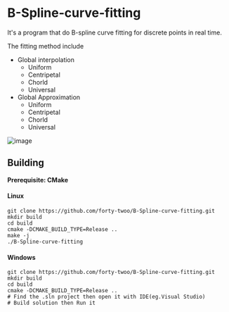 # B-Spline-curve-fitting
It's a program that do B-spline curve fitting for discrete points in real time.

The fitting method include

- Global interpolation
  - Uniform 
  - Centripetal
  - Chorld
  - Universal
- Global Approximation
  - Uniform
  - Centripetal
  - Chorld
  - Universal

![image](https://github.com/forty-twoo/B-Spline-curve-fitting/blob/master/images/show.gif)

## Building 

**Prerequisite: CMake**

#### Linux

```git
git clone https://github.com/forty-twoo/B-Spline-curve-fitting.git
mkdir build
cd build
cmake -DCMAKE_BUILD_TYPE=Release ..
make -j
./B-Spline-curve-fitting
```

#### Windows

```
git clone https://github.com/forty-twoo/B-Spline-curve-fitting.git
mkdir build
cd build
cmake -DCMAKE_BUILD_TYPE=Release ..
# Find the .sln project then open it with IDE(eg.Visual Studio)
# Build solution then Run it
```



